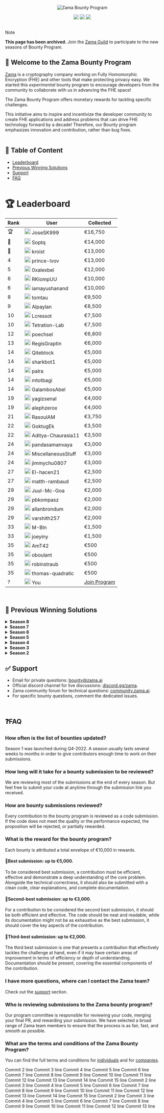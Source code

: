 <p align="center">
<!-- contributor program logo -->
<picture>
  <source media="(prefers-color-scheme: dark)" srcset="https://github.com/zama-ai/bounty-and-grant-program/assets/157474013/b5d12b77-4162-43ac-92c1-59ccdda7df35">
  <source media="(prefers-color-scheme: light)" srcset="https://github.com/zama-ai/bounty-and-grant-program/assets/157474013/1756f49e-9db5-4fcd-a664-5d83809f51f4">
  <img alt="Zama Bounty Program">
</picture>
</p>

<p align="center">
  <a href="https://github.com/zama-ai/bounty-program#important-dates"><img src="https://img.shields.io/badge/Season-8-%3498db?style=flat-square"></a>
  <a href="https://discord.gg/zama"><img src="https://img.shields.io/badge/Discord-Join-%235765f2?style=flat-square&logo=%235865F2"></a>
  <a href="https://zama.ai/community"><img src="https://img.shields.io/badge/Community-Support-%23ffd208?style=flat-square"></a>
<br></br>

>[!Note]
>**This page has been archived.**</b>
>Join the <a href = "https://guild.xyz/zama/bounty-program"> Zama Guild</a> to participate to the new seasons of Bounty Program.


## 🎉 Welcome to the Zama Bounty Program

[Zama](https://github.com/zama-ai) is a cryptography company working on Fully Homomorphic Encryption (FHE) and other tools that make protecting privacy easy. We started this <em>experimental</em> bounty program to encourage developers from the community to collaborate with us in advancing the FHE space!

The Zama Bounty Program offers monetary rewards for tackling specific challenges.

This initiative aims to inspire and incentivize the developer community to create FHE applications and address problems that can drive FHE technology forward by a decade! Therefore, our Bounty program emphasizes innovation and contribution, rather than bug fixes.<br></br>

## 📃 Table of Content
- [Leaderboard](#-leaderboard)
- [Previous Winning Solutions](#-previous-winning-solutions)
- [Support](#-support)
- [FAQ](#faq)
<br></br>

# 🏆 Leaderboard
| Rank | User | Collected |
|------|------|-----------|
| 🏆 | <a href="https://github.com/josesk999"><img src="https://avatars.githubusercontent.com/u/83597627?v=4&s=20" width="20" height="20"></a> JoseSK999 | €16,750 |
| 🥈 | <a href="https://github.com/Soptq"><img src="https://avatars.githubusercontent.com/u/32592090?v=4&s=20" width="20" height="20"></a> Soptq | €14,000 |
| 🥉 | <a href="https://github.com/kroist"><img src="https://avatars.githubusercontent.com/u/36311724?v=4&s=20" width="20" height="20"></a> kroist | €13,000 |
| 4 | <a href="https://github.com/prince-lvov"><img src="https://avatars.githubusercontent.com/u/85033131?v=4&s=20" width="20" height="20"></a> prince-lvov | €13,000 |
| 5 | <a href="https://github.com/0xalexbel"><img src="https://avatars.githubusercontent.com/u/103489759?v=4&s=20" width="20" height="20"></a> 0xalexbel | €12,000 |
| 6 | <a href="https://github.com/rklompuu"><img src="https://avatars.githubusercontent.com/u/12587255?v=4&s=20" width="20" height="20"></a> RKlompUU | €10,000 |
| 6 | <a href="https://github.com/iamayushanand"><img src="https://avatars.githubusercontent.com/u/11822566?v=4&s=20" width="20" height="20"></a> iamayushanand | €10,000 |
| 8 | <a href="https://github.com/tomtau"><img src="https://avatars.githubusercontent.com/u/2410580?v=4&s=20" width="20" height="20"></a> tomtau | €9,500 |
| 9 | <a href="https://github.com/alpaylan"><img src="https://avatars.githubusercontent.com/u/19610315?v=4&s=20" width="20" height="20"></a> Alpaylan | €8,500 |
| 10 | <a href="https://github.com/Lcressot"><img src="https://avatars.githubusercontent.com/u/12514349?v=4&s=20" width="20" height="20"></a> Lcressot | €7,500 |
| 10 | <a href="https://github.com/Tetration-Lab"><img src="https://avatars.githubusercontent.com/u/120179265?s=200&v=4&s=20" width="20" height="20"></a> Tetration-Lab | €7,500 |
| 12 | <a href="https://github.com/poechsel"><img src="https://avatars.githubusercontent.com/u/29667245?v=4&s=20" width="20" height="20"></a> poechsel | €6,800 |
| 13 | <a href="https://github.com/RegisGraptin"><img src="https://avatars.githubusercontent.com/u/22835269?v=4" width="20" height="20"></a> RegisGraptin | €6,000 |
| 14 | <a href="https://github.com/qiteblock"><img src="https://avatars.githubusercontent.com/u/27771851?v=4&s=20" width="20" height="20"></a> Qiteblock | €5,000 |
| 14 | <a href="https://github.com/sharkbot1"><img src="https://avatars.githubusercontent.com/u/154738989?v=4" width="20" height="20"></a> sharkbot1 | €5,000 |
| 14 | <a href="https://github.com/palra"><img src="https://avatars.githubusercontent.com/u/4853904?v=4" width="20" height="20"></a> palra | €5,000 |
| 14 | <a href="https://github.com/mtotbagi"><img src="https://avatars.githubusercontent.com/u/10421152?v=4" width="20" height="20"></a> mtotbagi | €5,000 |
| 14 | <a href="https://github.com/GalambosAbel"><img src="https://avatars.githubusercontent.com/u/35057998?v=4" width="20" height="20"></a> GalambosAbel | €5,000 |
| 19 | <a href="https://github.com/yagizsenal"><img src="https://avatars.githubusercontent.com/u/17150640?v=4&s=20" width="20" height="20"></a> yagizsenal | €4,000 |
| 19 | <a href="https://github.com/alephzerox"><img src="https://avatars.githubusercontent.com/u/56187310?v=4&s=20" width="20" height="20"></a> alephzerox | €4,000 |
| 21 | <a href="https://github.com/rasoulam"><img src="https://avatars.githubusercontent.com/u/18232979?v=4&s=20" width="20" height="20"></a> RasoulAM | €3,750 |
| 22 | <a href="https://github.com/GoktugEk"><img src="https://avatars.githubusercontent.com/u/58266670?v=4&s=20" width="20" height="20"></a> GoktugEk | €3,500 |
| 22 | <a href="https://github.com/Aditya-Chaurasia11"><img src="https://avatars.githubusercontent.com/u/105235806?v=4&s=20" width="20" height="20"></a> Aditya-Chaurasia11 | €3,500 |
| 24 | <a href="https://github.com/pandasamanvaya"><img src="https://avatars.githubusercontent.com/u/44033666?v=4&s=20" width="20" height="20"></a> pandasamanvaya | €3,000 |
| 24 | <a href="https://github.com/MiscellaneousStuff"><img src="https://avatars.githubusercontent.com/u/15378924?v=4" width="20" height="20"></a> MiscellaneousStuff | €3,000 |
| 24 | <a href="https://github.com/jimmychu0807"><img src="https://avatars.githubusercontent.com/u/15773796?v=4" width="20" height="20"></a> jimmychu0807 | €3,000 |
| 27 | <a href="https://github.com/El-hacen21"><img src="https://avatars.githubusercontent.com/u/93197411?v=4&s=20" width="20" height="20"></a> El-hacen21 | €2,500 |
| 27 | <a href="https://github.com/matth-rambaud"><img src="https://avatars.githubusercontent.com/u/10061696?v=4&s=20" width="20" height="20"></a> matth-rambaud | €2,500 |
| 29 | <a href="https://github.com/Juul-Mc-Goa"><img src="https://avatars.githubusercontent.com/u/136829858?v=4&s=20" width="20" height="20"></a> Juul-Mc-Goa | €2,000 |
| 29 | <a href="https://github.com/pbkompasz"><img src="https://avatars.githubusercontent.com/u/47194071?v=4&s=20" width="20" height="20"></a> pbkompasz | €2,000 |
| 29 | <a href="https://github.com/allanbrondum"><img src="https://avatars.githubusercontent.com/u/22729214?v=4" width="20" height="20"></a> allanbrondum | €2,000 |
| 29 | <a href="https://github.com/varshith257"><img src="https://avatars.githubusercontent.com/u/88159887?v=4" width="20" height="20"></a> varshith257 | €2,000 |
| 33 | <a href="https://github.com/M-Bln"><img src="https://avatars.githubusercontent.com/u/88375528?v=4&s=20" width="20" height="20"></a> M-Bln | €1,500 |
| 33 | <a href="https://github.com/joeyiny"><img src="https://avatars.githubusercontent.com/u/5361594?v=4&s=20" width="20" height="20"></a> joeyiny | €1,500 |
| 35 | <a href="https://github.com/amt42"><img src="https://avatars.githubusercontent.com/u/59479833?v=4&s=20" width="20" height="20"></a> AmT42 | €500 |
| 35 | <a href="https://github.com/oboulant"><img src="https://avatars.githubusercontent.com/u/12909374?v=4&s=20" width="20" height="20"></a> oboulant | €500 |
| 35 | <a href="https://github.com/robinstraub"><img src="https://avatars.githubusercontent.com/u/17799181?v=4&s=20" width="20" height="20"></a> robinstraub | €500 |
| 35 | <a href="https://github.com/thomas-quadratic"><img src="https://avatars.githubusercontent.com/u/116874460?v=4&s=20" width="20" height="20"></a> thomas-quadratic | €500 |
| ? | <img src="https://lh4.googleusercontent.com/xoCILvhf_VQoN-sgKkwZxBiG8ar8-vqUBFntsYla04_BDAp8k7Q-yq0teK3R_8fLUPQ=w2400" width="20" height="20"> You | [Join Program](https://www.zama.ai/join-the-zama-bounty-program) |

<br>

## 🎯 Previous Winning Solutions
<details>
  <summary>
 <b>Season 8 </b>
  </summary>
<br>

<b>TFHE-rs</b>: [Develop a Fixed-point Arithmetic API Using Homomorphic Integers within TFHE-rs](https://github.com/zama-ai/bounty-program/issues/142)
- 🥇 1st place: A [submission](https://github.com/mtotbagi/fhe_fixed_bounty/tree/submission) by [mtotbagi](https://github.com/mtotbagi) and [GalambosAbel](https://github.com/GalambosAbel)
- 🥈 2nd place: A [submission](https://github.com/tomtau/fhe-fixed) by [tomtau](https://github.com/tomtau)

<b>Concrete ML</b>: [Implement an FHE-based Biological Age and Aging Pace Estimation ML Model Using Zama Libraries](https://github.com/zama-ai/bounty-program/issues/143)
- 🥇 1st place: A [submission](https://github.com/prince-lvov/fhe-aging-pace) by [prince-lvov](https://github.com/prince-lvov)
- 🥈 2nd place: A [submission](https://github.com/MiscellaneousStuff/fhe-aging) by [MiscellaneousStuff](https://github.com/MiscellaneousStuff)
- 🥉 3rd place: A [submission](https://github.com/varshith257/fhe-bio-age-estimator) by [varshith257](https://github.com/varshith257)

<b>fhEVM</b>: [Build a Confidential Benchmarking and Polling System Onchain using fhEVM](https://github.com/zama-ai/bounty-program/issues/144)
- 🥇 1st place: A [submission](https://github.com/RegisGraptin/trust-poll) by [RegisGraptin](https://github.com/RegisGraptin)
- 🥈 2nd place: A [submission](https://github.com/jimmychu0807/analytics-dapp-zama) by [jimmychu0807](https://github.com/jimmychu0807)
</details>


<details>
  <summary>
 <b>Season 7 </b>
  </summary>
<br>

<b>TFHE-rs</b>: [Implement a Fully Homomorphic Version of the AES-128 Cryptosystem using TFHE-rs](https://github.com/zama-ai/bounty-program/issues/135)
- 🥇 1st place: A [submission](https://github.com/sharkbot1/tfhe-aes-128) by [sharkbot1](https://github.com/sharkbot1)
- 🥈 2nd place: A [submission](https://github.com/tomtau/fhe-aes) by [tomtau](https://github.com/tomtau)
- 🥉 3rd place: A [submission](https://github.com/allanbrondum/tfhe-aes-2) by [allanbrondum](https://github.com/allanbrondum)

<b>Concrete ML</b>: [Create a Privacy-Preserving Invisible Image Watermarking System using Concrete ML](https://github.com/zama-ai/bounty-program/issues/134)

👉 Read the blog of the winning solution: [Build an End-to-End Encrypted 23andMe-like Genetic Testing Application using Concrete ML](https://www.zama.ai/post/build-an-end-to-end-encrypted-23andme-genetic-testing-application-using-concrete-ml-fully-homomorphic-encryption)
- 🥇 1st place: A  [submission](https://github.com/Soptq/concrete-watermarking) by [Soptq](https://github.com/Soptq)
- 🥈 2nd place: A [submission](https://github.com/prince-lvov/fhe-watermark) by [prince-lvov](https://github.com/prince-lvov)



<b>fhEVM</b>: [Build a Confidential Single-Price Auction for Tokens with Sealed Bids using Zama's fhEVM](https://github.com/zama-ai/bounty-program/issues/136)
- 🥇 1st place: A [submission](https://github.com/palra/zama-bounty-confidential-auction) by [palra](https://github.com/palra)
- 🥈 2nd place: A [submission](https://github.com/RegisGraptin/ConfidentialAuction/) by [RegisGraptin](https://github.com/RegisGraptin)
- 🥉 3rd place: A [submission](https://github.com/0xalexbel/fhe-single-price-auction) by [0xalexbel](https://github.com/0xalexbel)

</details>

<details>
  <summary>
 <b>Season 6</b>
  </summary>
<br>

<b>Concrete ML</b>: [Create a privacy-preserving image style transfer application using Concrete ML](https://github.com/zama-ai/bounty-program/issues/127)

- 🥇 1st place: A [submission](https://github.com/Soptq/concrete-nst) by [Soptq](https://github.com/Soptq)
- 🥈 2nd place: A [submission](https://github.com/pandasamanvaya/Private-Style-Transfer) by [pandasamanvaya](https://github.com/pandasamanvaya)
- 🥉 3rd place: A [submission](https://github.com/prince-lvov/qr-code-style-transfer) by [prince-lvov](https://github.com/prince-lvov)

<b>fhEVM</b>: [Create a confidential variant of ERC-3643 security token standard using Zama's fhEVM](https://github.com/zama-ai/bounty-program/issues/128)
- 🥇 1st place  ex aequo: A [submission](https://github.com/0xalexbel/fhe-erc3643) by [0xalexbel](https://github.com/0xalexbel)
- 🥇 1st place  ex aequo: A [submission](https://github.com/QiteBlock/fhevm-hardhat-t-rex) by [QiteBlock](https://github.com/qiteblock)

</details>

<details>
  <summary>
 <b>Season 5</b>
  </summary>
<br>

<b>TFHE-rs</b>: [Create an implementation of an SQL encrypted query on a clear database](https://github.com/zama-ai/bounty-program/issues/94)
- 🥇 1st place: A [submission](https://github.com/zaccherinij/tfhesql-rs) by [0xalexbel](https://github.com/0xalexbel)
- 🥈 2nd place: A [submission](https://github.com/zaccherinij/Sql_fhe) by [JoseSK999](https://github.com/JoseSK999)
- 🥉 3rd place: A [submission](https://github.com/zaccherinij/tfhe_sql_bounty) by [Juul-Mc-Goa](https://github.com/Juul-Mc-Goa)

<b>Concrete ML</b>: [Create an encrypted DNA ancestry](https://github.com/zama-ai/bounty-program/issues/95)

👉 Read the blog of the winning solution: [Build an End-to-End Encrypted 23andMe-like Genetic Testing Application using Concrete ML](https://www.zama.ai/post/build-an-end-to-end-encrypted-23andme-genetic-testing-application-using-concrete-ml-fully-homomorphic-encryption)
- 🥇 1st place: A  [submission](https://github.com/zaccherinij/ancestry-fhe) by [alephzerox](https://github.com/alephzerox) and a [submission](https://github.com/Soptq/encDNA) by [Soptq‍](https://github.com/Soptq)
- 🥈 2nd place: A [submission](https://github.com/zaccherinij/fhe-dna-ancestry) by [prince-lvov](https://github.com/prince-lvov)



<b>fhEVM</b>: [Create an on chain DRM system](https://github.com/zama-ai/bounty-program/issues/93)
- 🥇 1st place: A [submission](https://github.com/zaccherinij/encryptoNFT) by [El-hacen21](https://github.com/El-hacen21), [Segue21](https://github.com/Segue21) and [matth-rambaud](https://github.com/matth-rambaud)
- 🥈 2nd place: A [submission](https://github.com/zaccherinij/encryptedBlogs) by [kroist](https://github.com/kroist) and [redhood31](https://github.com/redhood31)
- 🥉 3rd place: A [submission](https://github.com/zaccherinij/fhe-drm) by [pbkompasz](https://github.com/pbkompasz)

</details>

<details>
  <summary>
 <b>Season 4</b>
  </summary>
<br>

<b>TFHE-rs</b>: [Create a string library that works on encrypted data](https://github.com/zama-ai/bounty-program/issues/80)
- 🥇 1st place: A [submission](https://github.com/zaccherinij/fhe_strings) by [JoseSK999](https://github.com/JoseSK999)
- 🥈 2nd place A [submission](https://github.com/zaccherinij/tfhe-rs) by [Tomtau](https://github.com/tomtau/tfhe-rs)
- 🥉 3rd place : A [submission](https://github.com/zaccherinij/tfhe-rs-string) by  [M-Bln](https://github.com/M-Bln)

<b>Concrete & Concrete ML</b>: [Create a privacy preserving version of Shazam](https://github.com/zama-ai/bounty-program/issues/79)

👉 Read the blog of the winning solution: [Build an End-to-End Encrypted Shazam Application Using Concrete ML](https://www.zama.ai/post/encrypted-shazam-using-fully-homomorphic-encryption-concrete-ml-tutorial)
- 🥇 1st place: A [submission](https://github.com/zaccherinij/Concrete_Shazam) by [Iamayushanand](https://github.com/iamayushanand)
- 🥈 2nd place A [submission](https://github.com/zaccherinij/encrypted-shazam) by [GoktuEk](https://github.com/GoktugEk)

<b>fhEVM</b>: [Create an on-chain game that keeps private states hidden](https://github.com/zama-ai/bounty-program/issues/81)

👉 Read the blog of the winning solution: [Build an Encrypted Wordle Game Onchain using FHE and Zama's fhEVM](https://www.zama.ai/post/build-an-encrypted-wordle-game-onchain-using-fhe-and-zama-fhevm)
- 🥇 1st place: A [submission](https://github.com/zaccherinij/encryptedWords) by [Kroist](https://github.com/kroist)
- 🥈 2nd place A [submission](https://github.com/zaccherinij/ZAMA-handcricket) by [Aditya-Chaurasia11](https://github.com/Aditya-Chaurasia11)
- 🥉 3rd place : A [submission](https://github.com/zaccherinij/FRAMED) by  [Joeyiny](https://github.com/joeyiny)
</details>


<details>
  <summary>
 <b>Season 3</b>
  </summary>
<br>

<b>TFHE-rs</b>: [Create a FHE ECDSA signature tutorial](https://github.com/zama-ai/bounty-program/issues/45)
- 🥇 Winning solution: A [submission](https://github.com/zama-ai/bounty-ecdsa-signature) by [Tetration-Lab](https://github.com/Tetration-Lab)

<b>Concrete</b>: [Encrypted Matrix Inversion](https://github.com/zama-ai/bounty-program/issues/55)
- 🥇 Winning solution: A [submission](https://github.com/zama-ai/bounty-matrix-inversion) by [Lcressot](https://github.com/Lcressot)

</details>


<details>
  <summary>
 <b>Season 2</b>
  </summary>
<br>

<b>TFHE-rs</b>:
- [Create a dark market application tutorial](https://github.com/zama-ai/bounty-program/issues/40)
  - 👉 Read the blog of the winning solution: [Dark Market with TFHE-rs](https://www.zama.ai/post/dark-market-tfhe-rs)
  - 🥇 Winning solution: A [submission](https://github.com/zama-ai/tfhe-rs/pull/188) by [yagizsenal](https://github.com/yagizsenal)
- [Create a SHA256 tutorial](https://github.com/zama-ai/bounty-program/issues/39)
  - 👉 Read the blog of the winning solution: [Boolean SHA256 with TFHE-rs](https://www.zama.ai/post/boolean-sha256-tfhe-rs)
  - 🥇 Winning solution: A [submission](https://github.com/zama-ai/tfhe-rs/pull/283) by [JoseSK999](https://github.com/JoseSK999) and a [submission](https://github.com/zama-ai/concrete/pull/387) by [RasoulAM](https://github.com/RasoulAM)
- [Create a homomorphic regex engine and write a tutorial about it](https://github.com/zama-ai/bounty-program/issues/38)
  - 👉 Read the blog of the winning solution: [Regular Expression Engine with TFHE-rs](https://www.zama.ai/post/regex-engine-tfhe-rs)
  - 🥇 Winning solution: A [submission](https://github.com/zama-ai/tfhe-rs/pull/278) by [RKlompUU](https://github.com/RKlompUU)

<b>Concrete</b>: [Create a tutorial for LinearSVC](https://github.com/zama-ai/bounty-program/issues/42)
- 🥇 Winning solution: A [submission](https://github.com/zama-ai/concrete-ml/pull/75) by [robinstraub](https://github.com/robinstraub)

<b>Concrete ML</b>:
- [Write a tutorial for Compare regressors](https://github.com/zama-ai/bounty-program/issues/41)
  - 👉 Read the blog of the winning solution: [Comparison of Concrete ML regressors](https://www.zama.ai/post/comparison-of-concrete-ml-regressors)
  - 🥇 Winning solution: A [submission](https://github.com/zama-ai/concrete-ml/pull/70) by [AmT42](https://github.com/AmT42)
- [Create a tutorial for LinearSVC](https://github.com/zama-ai/bounty-program/issues/42)
  - 👉 Read the blog of the winning solution: [Linear Regression Over Encrypted Data With Homomorphic Encryption](https://www.zama.ai/post/linear-regression-using-linear-svr-and-concrete-ml-homomorphic-encryption)
  - 🥇 Winning solution: A [submission](https://github.com/zama-ai/concrete-ml/pull/75) by [robinstraub](https://github.com/robinstraub)

</details>


## ✅ Support
- Email for private questions: bounty@zama.ai
- Official discord channel for live discussions: [discord.gg/zama](https://discord.gg/zama).
- Zama community forum for technical questions: [community.zama.ai](https://community.zama.ai).
- For specific bounty questions, comment the dedicated issues.

<br>

## ❓FAQ


### How often is the list of bounties updated?

Season 1 was launched during Q4-2022. A season usually lasts several weeks to months in order to give contributors enough time to work on their submissions.

### How long will it take for a bounty submission to be reviewed?

We are reviewing most of the submissions at the end of every season. But feel free to submit your code at anytime through the submission link you received.

### How are bounty submissions reviewed?

Every contribution to the bounty program is reviewed as a code submission. If the code does not meet the quality or the performance expected, the proposition will be rejected, or partially rewarded.


### What is the reward for the bounty program?
Each bounty is attributed a total envelope of €10,000 in rewards.

#### 🥇Best submission: up to €5,000.
To be considered best submission, a contribution must be efficient, effective and demonstrate a deep understanding of the core problem. Alongside the technical correctness, it should also be submitted with a clean code, clear explanations, and complete documentation.

#### 🥈Second-best submission: up to €3,000.
For a contribution to be considered the second best submission, it should be both efficient and effective. The code should be neat and readable, while its documentation might not be as exhaustive as the best submission, it should cover the key aspects of the contribution.

#### 🥉Third-best submission: up to €2,000.
The third best submission is one that presents a contribution that effectively tackles the challenge at hand, even if it may have certain areas of improvement in terms of efficiency or depth of understanding. Documentation should be present, covering the essential components of the contribution.


### I have more questions, where can I contact the Zama team?

Check out the [support](#-support) section.


### Who is reviewing submissions to the Zama bounty program?

Our program committee is responsible for reviewing your code, merging your final PR, and rewarding your submission. We have selected a broad range of Zama team members to ensure that the process is as fair, fast, and smooth as possible.



### What are the terms and conditions of the Zama Bounty Program?

You can find the full terms and conditions for <a href="https://powerforms.docusign.net/481a39f4-8105-4260-9fcd-59d9fa967543?env=na3&acct=df3f43e5-2075-42dd-a930-8635ec487e8f&accountId=df3f43e5-2075-42dd-a930-8635ec487e8f">individuals</a> and for <a href="https://powerforms.docusign.net/29b850fc-ad19-4d09-9f49-b39bd8965bc0?env=na3&acct=df3f43e5-2075-42dd-a930-8635ec487e8f&accountId=df3f43e5-2075-42dd-a930-8635ec487e8f">companies</a>.


Commit 2 line
Commit 3 line
Commit 4 line
Commit 5 line
Commit 6 line
Commit 7 line
Commit 8 line
Commit 9 line
Commit 10 line
Commit 11 line
Commit 12 line
Commit 13 line
Commit 14 line
Commit 15 line
Commit 2 line
Commit 3 line
Commit 4 line
Commit 5 line
Commit 6 line
Commit 7 line
Commit 8 line
Commit 9 line
Commit 10 line
Commit 11 line
Commit 12 line
Commit 13 line
Commit 14 line
Commit 15 line
Commit 2 line
Commit 3 line
Commit 4 line
Commit 5 line
Commit 6 line
Commit 7 line
Commit 8 line
Commit 9 line
Commit 10 line
Commit 11 line
Commit 12 line
Commit 13 line
